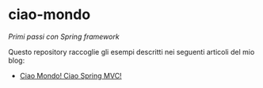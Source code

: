 # ciao-mondo
_Primi passi con Spring framework_

Questo repository raccoglie gli esempi descritti nei seguenti articoli del mio blog:

- [Ciao Mondo! Ciao Spring MVC!](http://davioooh.com/blog/2017/08/27/spring-mvc-hello-world)
